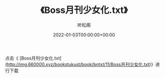 ﻿---
title:  《Boss月刊少女化.txt》
date:   2022-01-03T00:00:00+00:00
author: 听松阁
layout: post
permalink: /Boss月刊少女化/
categories: 小说
tags: [小说]
---

点击《 [Boss月刊少女化.txt](<a href="http://img.660000.xyz/bookstukust/book/bntxt/11/Boss" target=_blank>http://img.660000.xyz/bookstukust/book/bntxt/11/Boss月刊少女化.txt)》进行下载